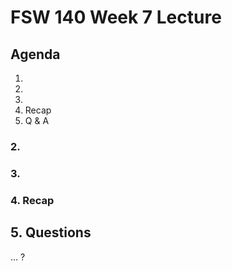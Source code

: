 # FSW 140 Week 7 Lecture

## Agenda

1.
2.
3.
4. Recap
5. Q & A

### 2.

### 3.

### 4. Recap

## 5. Questions

... ?
